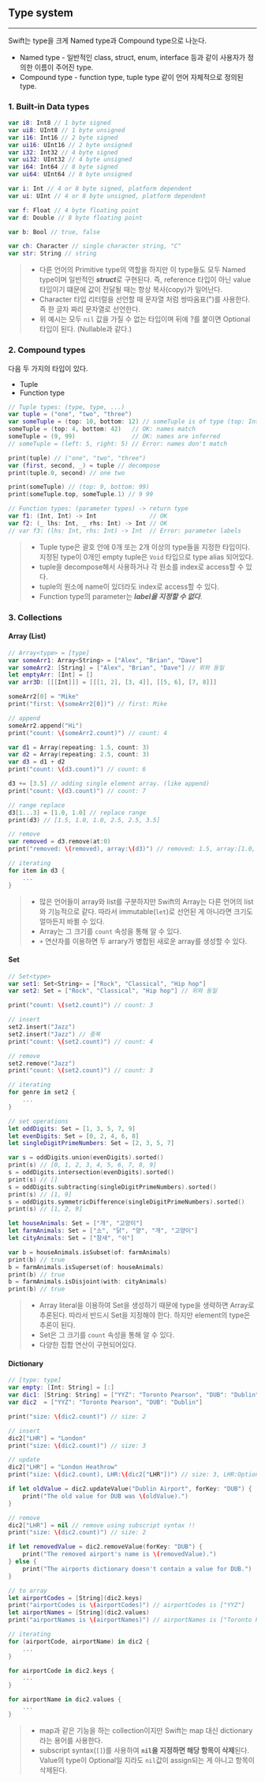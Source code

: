 ## Type system

---

Swift는 type을 크게 Named type과 Compound type으로 나눈다.

* Named type - 일반적인 class, struct, enum, interface 등과 같이 사용자가 정의한 이름이 주어진 type.
* Compound type - function type, tuple type 같이 언어 자체적으로 정의된 type.

### 1. Built-in Data types

```swift
var i8: Int8 // 1 byte signed
var ui8: UInt8 // 1 byte unsigned
var i16: Int16 // 2 byte signed
var ui16: UInt16 // 2 byte unsigned
var i32: Int32 // 4 byte signed
var ui32: UInt32 // 4 byte unsigned
var i64: Int64 // 8 byte signed
var ui64: UInt64 // 8 byte unsigned

var i: Int // 4 or 8 byte signed, platform dependent
var ui: UInt // 4 or 8 byte unsigned, platform dependent

var f: Float // 4 byte floating point
var d: Double // 8 byte floating point

var b: Bool // true, false

var ch: Character // single character string, "C"
var str: String // string
```

> * 다른 언어의 Primitive type의 역할을 하지만 이 type들도 모두 Named type이며 일반적인 ***struct***로 구현된다. 즉, reference 타입이 아닌 value 타입이기 떄문에 값이 전달될 때는 항상 복사(copy)가 일어난다.
> * Character 타입 리터럴을 선언할 때 문자열 처럼 쌍따옴표(")를 사용한다. 즉 한 글자 짜리 문자열로 선언한다.
> * 위 예시는 모두 `nil` 값을 가질 수 없는 타입이며 뒤에 ?를 붙이면 Optional 타입이 된다. (Nullable과 같다.)

### 2. Compound types

다음 두 가지의 타입이 있다.

* Tuple
* Function type

```swift
// Tuple types: (type, type, ...)
var tuple = ("one", "two", "three")
var someTuple = (top: 10, bottom: 12) // someTuple is of type (top: Int, bottom: Int)
someTuple = (top: 4, bottom: 42)   // OK: names match
someTuple = (9, 99)                // OK: names are inferred
// someTuple = (left: 5, right: 5) // Error: names don't match

print(tuple) // ("one", "two", "three")
var (first, second, _) = tuple // decompose
print(tuple.0, second) // one two

print(someTuple) // (top: 9, bottom: 99)
print(someTuple.top, someTuple.1) // 9 99

// Function types: (parameter types) -> return type
var f1: (Int, Int) -> Int               // OK
var f2: (_ lhs: Int, _ rhs: Int) -> Int // OK
// var f3: (lhs: Int, rhs: Int) -> Int  // Error: parameter labels
```

> * Tuple type은 괄호 안에 0개 또는 2개 이상의 type들을 지정한 타입이다. 지정된 type이 0개인 empty tuple은 `Void` 타입으로 type alias 되어있다.
> * tuple을 decompose해서 사용하거나 각 원소를 index로 access할 수 있다.
> * tuple의 원소에 name이 있더라도 index로 access할 수 있다.
> * Function type의 parameter는 ***label을 지정할 수 없다***.

### 3. Collections

#### Array (List)

```swift
// Array<type> = [type]
var someArr1: Array<String> = ["Alex", "Brian", "Dave"]
var someArr2: [String] = ["Alex", "Brian", "Dave"] // 위와 동일
let emptyArr: [Int] = []
var arr3D: [[[Int]]] = [[[1, 2], [3, 4]], [[5, 6], [7, 8]]]

someArr2[0] = "Mike"
print("first: \(someArr2[0])") // first: Mike

// append
someArr2.append("Hi")
print("count: \(someArr2.count)") // count: 4

var d1 = Array(repeating: 1.5, count: 3)
var d2 = Array(repeating: 2.5, count: 3)
var d3 = d1 + d2
print("count: \(d3.count)") // count: 6

d3 += [3.5] // adding single element array. (like append)
print("count: \(d3.count)") // count: 7

// range replace
d3[1...3] = [1.0, 1.0] // replace range
print(d3) // [1.5, 1.0, 1.0, 2.5, 2.5, 3.5]

// remove
var removed = d3.remove(at:0)
print("removed: \(removed), array:\(d3)") // removed: 1.5, array:[1.0, 1.0, 2.5, 2.5, 3.5]

// iterating
for item in d3 {
    ...
}
```

> * 많은 언어들이 array와 list를 구분하지만 Swift의 Array는 다른 언어의 list와 기능적으로 같다. 따라서 immutable(`let`)로 선언된 게 아니라면 크기도 얼마든지 바뀔 수 있다.
> * Array는 그 크기를 `count` 속성을 통해 알 수 있다.
> * `+` 연산자를 이용하면 두 arrary가 병합된 새로운 array를 생성할 수 있다.

#### Set

```swift
// Set<type>
var set1: Set<String> = ["Rock", "Classical", "Hip hop"]
var set2: Set = ["Rock", "Classical", "Hip hop"] // 위와 동일

print("count: \(set2.count)") // count: 3

// insert
set2.insert("Jazz")
set2.insert("Jazz") // 중복
print("count: \(set2.count)") // count: 4

// remove
set2.remove("Jazz") 
print("count: \(set2.count)") // count: 3

// iterating
for genre in set2 {
    ...
}

// set operations
let oddDigits: Set = [1, 3, 5, 7, 9]
let evenDigits: Set = [0, 2, 4, 6, 8]
let singleDigitPrimeNumbers: Set = [2, 3, 5, 7]

var s = oddDigits.union(evenDigits).sorted()
print(s) // [0, 1, 2, 3, 4, 5, 6, 7, 8, 9]
s = oddDigits.intersection(evenDigits).sorted()
print(s) // []
s = oddDigits.subtracting(singleDigitPrimeNumbers).sorted()
print(s) // [1, 9]
s = oddDigits.symmetricDifference(singleDigitPrimeNumbers).sorted()
print(s) // [1, 2, 9]

let houseAnimals: Set = ["개", "고양이"]
let farmAnimals: Set = ["소", "닭", "양", "개", "고양이"]
let cityAnimals: Set = ["참새", "쉬"]

var b = houseAnimals.isSubset(of: farmAnimals)
print(b) // true
b = farmAnimals.isSuperset(of: houseAnimals)
print(b) // true
b = farmAnimals.isDisjoint(with: cityAnimals)
print(b) // true
```

> * Array literal을 이용하여 Set을 생성하기 때문에 type을 생략하면 Array로 추론된다. 따라서 반드시 Set을 지정해야 한다. 하지만 element의 type은 추론이 된다.
> * Set은 그 크기를 `count` 속성을 통해 알 수 있다.
> * 다양한 집합 연산이 구현되어있다.

#### Dictionary

```swift
// [type: type]
var empty: [Int: String] = [:]
var dic1: [String: String] = ["YYZ": "Toronto Pearson", "DUB": "Dublin"]
var dic2  = ["YYZ": "Toronto Pearson", "DUB": "Dublin"]

print("size: \(dic2.count)") // size: 2

// insert
dic2["LHR"] = "London"
print("size: \(dic2.count)") // size: 3

// update
dic2["LHR"] = "London Heathrow"
print("size: \(dic2.count), LHR:\(dic2["LHR"])") // size: 3, LHR:Optional("London Heathrow")

if let oldValue = dic2.updateValue("Dublin Airport", forKey: "DUB") {
    print("The old value for DUB was \(oldValue).")
}

// remove
dic2["LHR"] = nil // remove using subscript syntax !!
print("size: \(dic2.count)") // size: 2

if let removedValue = dic2.removeValue(forKey: "DUB") {
    print("The removed airport's name is \(removedValue).")
} else {
    print("The airports dictionary doesn't contain a value for DUB.")
}

// to array
let airportCodes = [String](dic2.keys)
print("airportCodes is \(airportCodes)") // airportCodes is ["YYZ"]
let airportNames = [String](dic2.values)
print("airportNames is \(airportNames)") // airportNames is ["Toronto Pearson"]

// iterating
for (airportCode, airportName) in dic2 {
    ...
}

for airportCode in dic2.keys {
    ...
}

for airportName in dic2.values {
    ...
}
```

> * map과 같은 기능을 하는 collection이지만 Swift는 map 대신 dictionary라는 용어를 사용한다.
> * subscript syntax(`[]`)를 사용하여 **`nil`을 지정하면 해당 항목이 삭제**된다. Value의 type이 Optional일 지라도 `nil`값이 assign되는 게 아니고 항목이 삭제된다.

